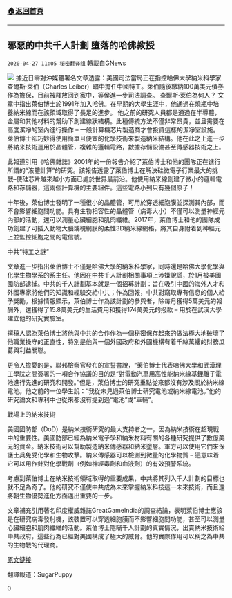 ###  [:house:返回首頁](https://github.com/ourhimalayas/txt)
---

## 邪惡的中共千人計劃 墮落的哈佛教授
`2020-04-27 11:05 秘密翻译组` [轉載自GNews](https://gnews.org/zh-hant/186876/)

![](https://s3.amazonaws.com/gnews-media-offload/wp-content/uploads/2020/04/27110006/%E9%82%AA%E6%81%B6%E7%9A%84%E4%B8%AD%E5%85%B1%E5%8D%83%E4%BA%BA%E8%AE%A1%E5%88%92-%E5%A0%95%E8%90%BD%E7%9A%84%E5%93%88%E4%BD%9B%E6%95%99%E6%8E%88.jpg)
據近日零對沖媒體署名文章透露：美國司法當局正在指控哈佛大學納米科學家查爾斯·萊伯（Charles Leiber）暗中擔任中國特工。萊伯隨後繳納100萬美元債券作為擔保，目前被釋放回到家中，等侯進一步司法調查。
查爾斯·萊伯為何人？
文章中指出萊伯博士於1991年加入哈佛。在早期的大學生涯中，他通過在燒瓶中培養納米線而在該領域取得了長足的進步。 他之前的研究人員都是通過在半導體，金屬和其他材料的幫助下創建線狀結構。此種傳統方法不僅非常昂貴，並且需要在高度潔凈的室內進行操作 – 一般計算機芯片製造商才會投資這樣的潔凈室設施。萊伯博士卻巧妙得使用簡單且便宜的化學技術來製造納米結構。他在此之上進一步將納米技術運用於晶體管，複雜的邏輯電路，數據存儲設備甚至傳感器技術之上。

此報道引用《哈佛雜誌》2001年的一份報告介紹了萊伯博士和他的團隊正在進行所謂的“液體計算”的研究。該報告透露了萊伯博士在解決硅微電子行業最大的挑戰–使硅芯片越來越小方面已處於世界最前沿。他使用納米線創建了微小的邏輯電路和存儲器，這兩個計算機的主要組件。這些電路小到只有幾個原子！

十年後，萊伯博士發明了一種很小的晶體管，可用於穿透細胞膜並探測其內部，而不會影響細胞間功能。具有生物相容性的晶體管（病毒大小）不僅可以測量神經元內部的活動，還可以測量心臟細胞和肌肉纖維。2017年，萊伯博士和他的團隊成功創建了可插入動物大腦或視網膜的柔性3D納米線網格，將其自身附着到神經元上並監控細胞之間的電信號。

中共“特工之謎”

文章進一步指出萊伯博士不僅是哈佛大學的納米科學家，同時還是哈佛大學化學與化學生物學系的系主任。他因在中共千人計劃相關事項上涉嫌說謊，於1月被美國國防部逮捕。中共的千人計劃基本就是一個招募計劃：旨在吸引中國的海外人才和外國專家將他們的知識和經驗交給中共；作為回報，中共對竊取專有信息的個人給予獎勵。根據情報顯示，萊伯博士作為該計劃的參與者，除每月獲得5萬美元的報酬外，還獲得了15.8萬美元的生活費用和獲得174萬美元的撥款 – 用於在武漢大學建立他的研究實驗室。

撰稿人認為萊伯博士將他與中共的合作作為一個秘密保存起來的做法極大地破壞了他職業操守的正直性，特別是他與一個外國政府和外國機構有着千絲萬縷的財務瓜葛與利益關聯。

更令人擔憂的是，聯邦檢察官發布的宣誓書說，“萊伯博士代表哈佛大學和武漢理工學院之間簽署的一項合作協議的目的是“對電動汽車用高性能納米線基鋰離子電池進行先進的研究和開發。”但是，萊伯博士的研究重點從來都沒有涉及關於納米線電池。他之前的一位學生說：“我從未見過萊伯博士研究電池或納米線電池。”他的研究論文和專利中也從來都沒有提到過“電池”或“車輛”。

戰場上的納米技術

美國國防部（DoD）是納米技術研究的最大支持者之一，因為納米技術在超現戰中的重要性。美國防部已經為納米電子學和納米材料有關的各種研究提供了數億美元的資金。納米技術可以幫助製造納米傳感器和納米塗層。軍方可以使用它們來保護士兵免受化學和生物攻擊。納米傳感器可以檢測到微量的化學物質 – 這意味着它可以用作針對化學戰劑（例如神經毒劑和血液劑）的有效預警系統。

考慮到萊伯博士在納米技術領域取得的重要成果，中共將其列入千人計劃的目標也就不足為奇了。他的研究不僅使中共成為未來掌握納米科技這一未來技術，而且還將朝生物優勢進化方面邁出重要的一步。

文章補充引用著名印度權威雜誌GreatGameIndia的調查結論，表明萊伯博士應該是在研究病毒發射機，該裝置可以穿透細胞膜而不影響細胞間功能，甚至可以測量心臟細胞和肌肉纖維的活動。萊伯博士隱瞞千人計劃的真實情況，出賣納米技術給中共政府，這些行為已經對美國構成了極大的威脅。他的實際作用可以稱之為中共的生物戰的代理商。

[原文鏈接](https://www.zerohedge.com/geopolitical/exposing-harvards-chinese-agent-charles-liebers-virus-transmitters)

翻譯報道：SugarPuppy

0
